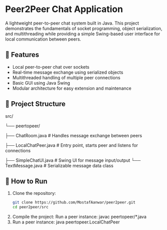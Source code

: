 # Peer2Peer Chat Application

A lightweight peer-to-peer chat system built in Java. This project demonstrates the fundamentals of socket programming, object serialization, and multithreading while providing a simple Swing-based user interface for local communication between peers.

## 📌 Features

- Local peer-to-peer chat over sockets
- Real-time message exchange using serialized objects
- Multithreaded handling of multiple peer connections
- Basic GUI using Java Swing
- Modular architecture for easy extension and maintenance

## 📁 Project Structure

src/ 

└── peertopeer/ 

├── ChatRoom.java # Handles message exchange between peers 

├── LocalChatPeer.java # Entry point, starts peer and listens for connections 

├── SimpleChatUI.java # Swing UI for message input/output 
  └── TextMessage.java # Serializable message data class

## 🚀 How to Run

1. Clone the repository:
   ```bash
   git clone https://github.com/MostafAanwar/peer2peer.git
   cd peer2peer/src
2. Compile the project:
Run a peer instance:
  javac peertopeer/*.java
3. Run a peer instance:
  java peertopeer.LocalChatPeer
